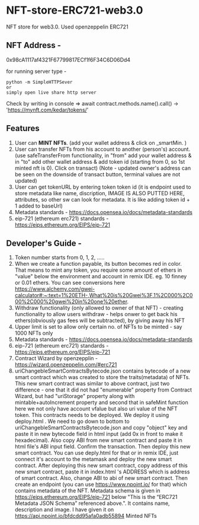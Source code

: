 # NFT-store-ERC721-web3.0

NFT store for web3.0. Used openzeppelin ERC721

## NFT Address -

0x98cA1117af4321F67799817ECf1f6F34C6D06Dd4

for running server type -

```
python -m SimpleHTTPSever
or
simply open live share http server
```

Check by writing in console => await contract.methods.name().call() -> 'https://mynft.com/kedar/tokens/'

## Features

1. User can <b>MINT NFTs</b>. (add your wallet address & click on \_smartMin. )
2. User can transfer NFTs from his account to another (person's) account. (use safeTransferFrom functionality, in "from" add your wallet address & in "to" add other wallet address & add token id (starting from 0, so 1st minted nft is 0). Click on transact) (Note - updated owner's address can be seen on the downside of transact button, terminal values are not updated)
3. User can get tokenURL by entering token token id (it is endpoint used to store metadata like name, discription, </b>IMAGE IS ALSO PUTTED HERE</b>, attributes, so other sw can look for metadata. It is like adding token id + 1 added to baseUrl)
4. Metadata standards - https://docs.opensea.io/docs/metadata-standards
5. eip-721 (ethereum erc721) standards - https://eips.ethereum.org/EIPS/eip-721

## Developer's Guide -

1. Token number starts from 0, 1, 2, .....
2. When we create a function payable, its button becomes red in color. That means to mint any token, you require some amount of ethers in "value" below the environment and account in remix IDE. eg. 10 finney or 0.01 ethers. You can see conversions here https://www.alchemy.com/gwei-calculator#:~:text=1%20ETH-,What%20is%20Gwei%3F,1%2C000%2C000%2C000%20gwei%20in%20one%20ether.
3. Withdraw functionality (only allowed to owner of that NFT) - creating functionality to allow users withdraw - helps onwer to get back his ethers(obviously gas fees will be subtracted), by giving away his NFT
4. Upper limit is set to allow only certain no. of NFTs to be minted - say 1000 NFTs only
5. Metadata standards - https://docs.opensea.io/docs/metadata-standards
6. eip-721 (ethereum erc721) standards - https://eips.ethereum.org/EIPS/eip-721
7. Contract Wizard by openzepplin - https://wizard.openzeppelin.com/#erc721
8. uriChangebleSmartContractsBytecode.json contains bytecode of a new smart contract which was created to store the traits(metadata) of NFTs. This new smart contract was similar to above contract, just two difference - one that it did not had "enumerable" property from Contract Wizard, but had "uriStorage" property along with mintable+autoIncrement property and second that in safeMint function here we not only have account vfalue but also uri value of the NFT token. This contracts needs to be deployed. We deploy it using deploy.html .
   We need to go down to bottom to uriChangebleSmartContractsBytecode.json and copy "object" key and paste it in new bytecode field in html input (add 0x in front to make it hexadecimal). Also copy ABI from new smart contract and paste it in html file's ABI input field. Confirm the transaction. Then deploy this new smart contract. You can use deply.html for that or in remix IDE, just connect it's account to the metamask and deploy the new smart contract.
   After deploying this new smart contract, copy address of this new smart contract, paste it in index.html 's ADDRESS which is address of smart contract. Also, change ABI to abi of new smart contract.
   Then create an endpoint (you can use https://www.npoint.io/ for that) which contains metadata of the NFT. Metadata schema is given in https://eips.ethereum.org/EIPS/eip-721 below "This is the “ERC721 Metadata JSON Schema” referenced above.". It contains name, description and image. I have given it on https://api.npoint.io/bfdcdd95afa0adb55894
   Minted NFTs
